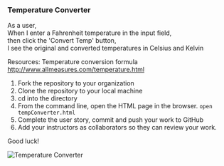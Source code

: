 ### Temperature Converter

As a user,\
When I enter a Fahrenheit temperature in the input field,\
then click the 'Convert Temp' button,\
I see the original and converted temperatures in Celsius and Kelvin

Resources: Temperature conversion formula http://www.allmeasures.com/temperature.html  

1. Fork the repository to your organization 
2. Clone the repository to your local machine
3. cd into the directory
4. From the command line, open the HTML page in the browser. `open tempConverter.html`
5. Complete the user story, commit and push your work to GitHub
6. Add your instructors as collaborators so they can review your work.


Good luck!

![Temperature Converter](https://github.homedepot.com/LXC3DEF/mini-app-code-assessments/blob/master/temperature-converter/6week-temp-converter.png)
